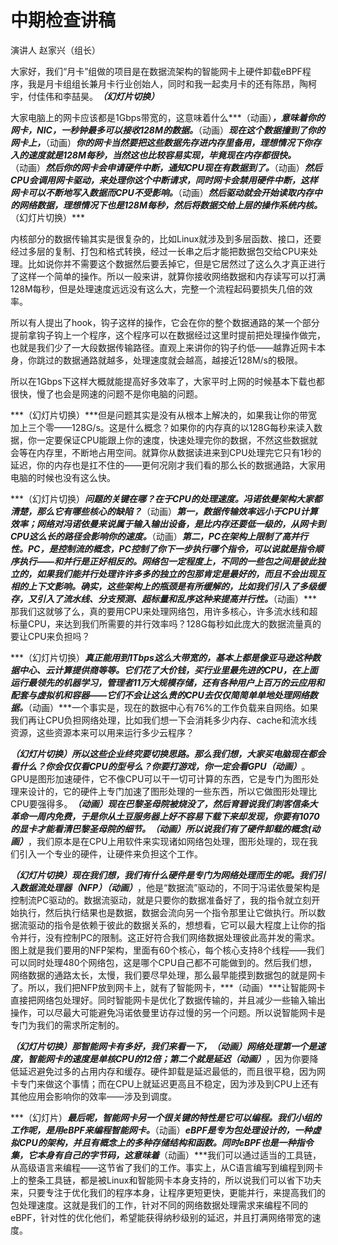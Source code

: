 # 中期检查讲稿

演讲人 赵家兴（组长）

大家好，我们“月卡”组做的项目是在数据流架构的智能网卡上硬件卸载eBPF程序，我是月卡组组长兼月卡行业创始人，同时和我一起卖月卡的还有陈昂，陶柯宇，付佳伟和李喆昊。***（幻灯片切换）***

大家电脑上的网卡应该都是1Gbps带宽的，这意味着什么***（动画）***，意味着你的网卡，NIC，一秒钟最多可以接收128M的数据。***（动画）***现在这个数据撞到了你的网卡上，***（动画）***你的网卡当然要把这些数据先存进内存里备用，理想情况下你存入的速度就是128M每秒，当然这也比较容易实现，毕竟现在内存都很快。***（动画）***然后你的网卡会申请硬件中断，通知CPU现在有数据到了。***（动画）***然后CPU会调用网卡驱动，来处理你这个中断请求，同时网卡会禁用硬件中断，这样网卡可以不断地写入数据而CPU不受影响。***（动画）***然后驱动就会开始读取内存中的网络数据，理想情况下也是128M每秒，然后将数据交给上层的操作系统内核。***（幻灯片切换）***

内核部分的数据传输其实是很复杂的，比如Linux就涉及到多层函数、接口，还要经过多层的复制、打包和格式转换，经过一长串之后才能把数据包交给CPU来处理。比如说你并不需要这个数据然后要丢掉它，但是它居然过了这么久才真正进行了这样一个简单的操作。所以一般来讲，就算你接收网络数据和内存读写可以打满128M每秒，但是处理速度远远没有这么大，完整一个流程起码要损失几倍的效率。

所以有人提出了hook，钩子这样的操作，它会在你的整个数据通路的某一个部分提前拿钩子钩上一个程序，这个程序可以在数据经过这里时提前把处理操作做完，也就是我们少了一大段数据传输路径。直观上来讲你的钩子约低——越靠近网卡本身，你跳过的数据通路就越多，处理速度就会越高，越接近128M/s的极限。

所以在1Gbps下这样大概就能提高好多效率了，大家平时上网的时候基本下载也都很快，慢了也会是网速的问题不是你电脑的问题。

***（幻灯片切换）***但是问题其实是没有从根本上解决的，如果我让你的带宽加上三个零——128G/s。这是什么概念？如果你的内存真的以128G每秒来读入数据，你一定要保证CPU能跟上你的速度，快速处理完你的数据，不然这些数据就会等在内存里，不断地占用空间。就算你从数据读进来到CPU处理完它只有1秒的延迟，你的内存也是扛不住的——更何况刚才我们看的那么长的数据通路，大家用电脑的时候也没有这么快。

***（幻灯片切换）***问题的关键在哪？在于CPU的处理速度。冯诺依曼架构大家都清楚，那么它有哪些核心的缺陷？***（动画）***第一，数据传输效率远小于CPU计算效率；网络对冯诺依曼来说属于输入输出设备，是比内存还要低一级的，从网卡到CPU这么长的路径会影响你的速度。***（动画）***第二，PC在架构上限制了高并行性。PC，是控制流的概念，PC控制了你下一步执行哪个指令，可以说就是指令顺序执行——和并行是正好相反的。网络包一定程度上，不同的一些包之间是彼此独立的，如果我们能并行处理许许多多的独立的包那肯定是最好的，而且不会出现互相的上下文影响。确实，这些架构上的瓶颈是有所缓解的，比如我们引入了多级缓存，又引入了流水线、分支预测、超标量和乱序这种来提高并行性。***（动画）***那我们这就够了么，真的要用CPU来处理网络包，用许多核心，许多流水线和超标量CPU，来达到我们所需要的并行效率吗？128G每秒如此庞大的数据流量真的要让CPU来负担吗？

***（幻灯片切换）***真正能用到1Tbps这么大带宽的，基本上都是像亚马逊这种数据中心、云计算提供商等等。它们花了大价钱，买行业里最先进的CPU，在上面运行最领先的机器学习，管理者11万大规模存储，还有各种用户上百万的云应用和配套与虚拟机和容器——它们不会让这么贵的CPU去仅仅简简单单地处理网络数据。***（动画）***一个事实是，现在的数据中心有76%的工作负载来自网络。如果我们再让CPU负担网络处理，比如我们想一下会消耗多少内存、cache和流水线资源，这些资源本来可以用来运行多少云程序？

***（幻灯片切换）***所以这些企业终究要切换思路。那么我们想，大家买电脑现在都会看什么？你会仅仅看CPU的型号么？你要打游戏，你一定会看GPU***（动画）***。GPU是图形加速硬件，它不像CPU可以干一切可计算的东西，它是专门为图形处理来设计的，它的硬件上专门加速了图形处理的一些东西，所以它做图形处理比CPU要强得多。***（动画）***现在巴黎圣母院被烧没了，然后育碧说我们刺客信条大革命一周内免费，于是你从土豆服务器上好不容易下载下来却发现，你要有1070的显卡才能看清巴黎圣母院的细节。***（动画）***所以说我们有了硬件卸载的概念***(动画）***，我们原本是在CPU上用软件来实现诸如网络包处理，图形处理的，现在我们引入一个专业的硬件，让硬件来负担这个工作。

***（幻灯片切换）***现在我们想，我们有什么硬件是专门为网络处理而生的呢。我们引入数据流处理器（NFP）***（动画）***，他是“数据流”驱动的，不同于冯诺依曼架构是控制流PC驱动的。数据流驱动，就是只要你的数据准备好了，我的指令就立刻开始执行，然后执行结果也是数据，数据会流向另一个指令那里让它做执行。所以数据流驱动的指令是依赖于彼此的数据关系的，想想看，它可以最大程度上让你的指令并行，没有控制PC的限制。这正好符合我们网络数据处理彼此高并发的需求。图上就是我们要用的NFP架构，里面有60个核心，每个核心支持8个线程——我们可以同时处理480个网络包，这是哪个CPU自己都不可能做到的。然后我们想，网络数据的通路太长，太慢，我们要尽早处理，那么最早能摸到数据包的就是网卡了。所以，我们把NFP放到网卡上，就有了智能网卡，***（动画）***让智能网卡直接把网络包处理好。同时智能网卡是优化了数据传输的，并且减少一些输入输出操作，可以尽最大可能避免冯诺依曼里访存过慢的另一个问题。所以说智能网卡是专门为我们的需求所定制的。

***（幻灯片切换）***那智能网卡有多好，我们来看一下，***（动画）***网络处理第一个是速度，智能网卡的速度是单核CPU的12倍；第二个就是延迟***（动画）***，因为你要降低延迟避免过多的占用内存和缓存。硬件卸载是延迟最低的，而且很平稳，因为网卡专门来做这个事情；而在CPU上就延迟更高且不稳定，因为涉及到CPU上还有其他应用会影响你的效率——涉及到调度。

***（幻灯片）***最后呢，智能网卡另一个很关键的特性是它可以编程。我们小组的工作呢，是用eBPF来编程智能网卡。***（动画）***eBPF是专为包处理设计的，一种虚拟CPU的架构，并且有概念上的多种存储结构和函数。同时eBPF也是一种指令集，它本身有自己的字节码，这意味着***（动画）***我们可以通过适当的工具链，从高级语言来编程——这节省了我们的工作。事实上，从C语言编写到编程到网卡上的整条工具链，都是被Linux和智能网卡本身支持的，所以说我们可以省下功夫来，只要专注于优化我们的程序本身，让程序更短更快，更能并行，来提高我们的包处理速度。这就是我们的工作，针对不同的网络数据处理需求来编程不同的eBPF，针对性的优化他们，希望能获得纳秒级别的延迟，并且打满网络带宽的速度。